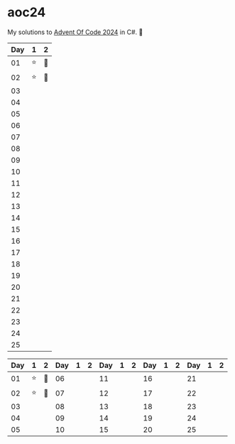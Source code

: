 # aoc24

My solutions to [Advent Of Code 2024](https://adventofcode.com/2024) in C#. 🎅

| Day | 1  | 2  |
|-----|----|----|
| 01  |   ⭐ |  🌟  |
| 02  |  ⭐  |  🌟  |
| 03  |    |    |
| 04  |    |    |
| 05  |    |    |
| 06  |    |    |
| 07  |    |    |
| 08  |    |    |
| 09  |    |    |
| 10  |    |    |
| 11  |    |    |
| 12  |    |    |
| 13  |    |    |
| 14  |    |    |
| 15  |    |    |
| 16  |    |    |
| 17  |    |    |
| 18  |    |    |
| 19  |    |    |
| 20  |    |    |
| 21  |    |    |
| 22  |    |    |
| 23  |    |    |
| 24  |    |    |
| 25  |    |    |


| Day | 1  | 2  | Day | 1  | 2  | Day | 1  | 2  | Day | 1  | 2  | Day | 1  | 2  |
|-----|----|----|-----|----|----|-----|----|----|-----|----|----|-----|----|----|
| 01  |  ⭐  |  🌟  | 06  |    |    | 11  |    |    | 16  |    |    | 21  |    |    |
| 02  |  ⭐  |  🌟  | 07  |    |    | 12  |    |    | 17  |    |    | 22  |    |    |
| 03  |    |    | 08  |    |    | 13  |    |    | 18  |    |    | 23  |    |    |
| 04  |    |    | 09  |    |    | 14  |    |    | 19  |    |    | 24  |    |    |
| 05  |    |    | 10  |    |    | 15  |    |    | 20  |    |    | 25  |    |    |
